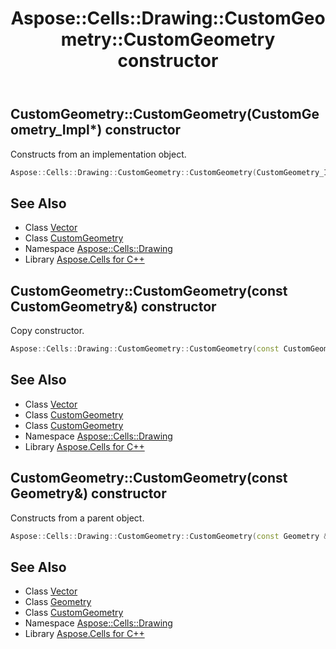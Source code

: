 ﻿---
title: Aspose::Cells::Drawing::CustomGeometry::CustomGeometry constructor
linktitle: CustomGeometry
second_title: Aspose.Cells for C++ API Reference
description: 'Aspose::Cells::Drawing::CustomGeometry::CustomGeometry constructor. Constructs from an implementation object in C++.'
type: docs
weight: 100
url: /cpp/aspose.cells.drawing/customgeometry/customgeometry/
---
## CustomGeometry::CustomGeometry(CustomGeometry_Impl*) constructor


Constructs from an implementation object.

```cpp
Aspose::Cells::Drawing::CustomGeometry::CustomGeometry(CustomGeometry_Impl *impl)
```

## See Also

* Class [Vector](../../../aspose.cells/vector/)
* Class [CustomGeometry](../)
* Namespace [Aspose::Cells::Drawing](../../)
* Library [Aspose.Cells for C++](../../../)
## CustomGeometry::CustomGeometry(const CustomGeometry\&) constructor


Copy constructor.

```cpp
Aspose::Cells::Drawing::CustomGeometry::CustomGeometry(const CustomGeometry &src)
```

## See Also

* Class [Vector](../../../aspose.cells/vector/)
* Class [CustomGeometry](../)
* Class [CustomGeometry](../)
* Namespace [Aspose::Cells::Drawing](../../)
* Library [Aspose.Cells for C++](../../../)
## CustomGeometry::CustomGeometry(const Geometry\&) constructor


Constructs from a parent object.

```cpp
Aspose::Cells::Drawing::CustomGeometry::CustomGeometry(const Geometry &src)
```

## See Also

* Class [Vector](../../../aspose.cells/vector/)
* Class [Geometry](../../geometry/)
* Class [CustomGeometry](../)
* Namespace [Aspose::Cells::Drawing](../../)
* Library [Aspose.Cells for C++](../../../)
